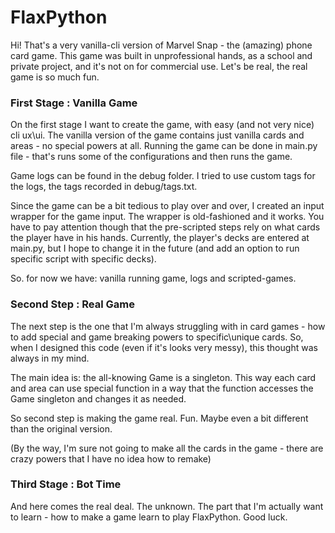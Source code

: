 # FlaxPython

Hi! That's a very vanilla-cli version of Marvel Snap - the (amazing) phone card game.
This game was built in unprofessional hands, as a school and private project, and it's not on for commercial use.
Let's be real, the real game is so much fun.

### First Stage : Vanilla Game

On the first stage I want to create the game, with easy (and not very nice) cli ux\ui. The vanilla version of the game
contains just vanilla cards and areas - no special powers at all.
Running the game can be done in main.py file - that's runs some of the configurations and then runs the game.

Game logs can be found in the debug folder. I tried to use custom tags for the logs, the tags recorded in
debug/tags.txt.

Since the game can be a bit tedious to play over and over, I created an input wrapper for the game input. The wrapper is
old-fashioned and it works. You have to pay attention though that the pre-scripted steps rely on what cards the player
have in his hands. Currently, the player's decks are entered at main.py, but I hope to change it in the future (and add
an option to run specific script with specific decks).

So. for now we have: vanilla running game, logs and scripted-games.

### Second Step : Real Game

The next step is the one that I'm always struggling with in card games - how to add special and game breaking powers to
specific\unique cards. So, when I designed this code (even if it's looks very messy), this thought was always in my
mind.

The main idea is: the all-knowing Game is a singleton. This way each card and area can use special function in a way
that the function accesses the Game singleton and changes it as needed.

So second step is making the game real. Fun. Maybe even a bit different than the original version.

(By the way, I'm sure not going to make all the cards in the game - there are crazy powers that I have no idea how to
remake)

### Third Stage : Bot Time

And here comes the real deal. The unknown. The part that I'm actually want to learn - how to make a game learn to play
FlaxPython. Good luck.

